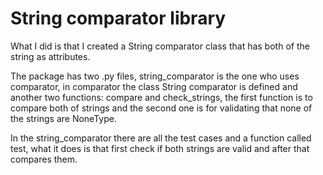 # String comparator library

What I did is that I created a String comparator class that has both of the string as attributes.

The package has two .py files, string_comparator is the one who uses comparator, in comparator the class String comparator is defined and another two functions: compare and check_strings, the first function is to compare both of strings and the second one is for validating that none of the strings are NoneType.

In the string_comparator there are all the test cases and a function called test, what it does is that first check if both strings are valid and after that compares them.


 

